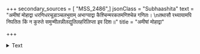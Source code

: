 +++
secondary_sources = [ "MSS_2486",]
jsonClass = "Subhaashita"
text = "अमीषां मोहाद्वा धरणिधरचूडाञ्चलभुवाम् अभाग्याद्वा कैश्चिन्मरकतमणिश्चेन्न गणितः।  \nतथासौ रथ्यायामपि निपतितः किं न कुरुते समुन्मीलन्नीलद्युतिलहरिलिप्ता इव दिशः॥"
title = "अमीषां मोहाद्वा"

+++

<details><summary>Text</summary>

अमीषां मोहाद्वा धरणिधरचूडाञ्चलभुवाम् अभाग्याद्वा कैश्चिन्मरकतमणिश्चेन्न गणितः।  
तथासौ रथ्यायामपि निपतितः किं न कुरुते समुन्मीलन्नीलद्युतिलहरिलिप्ता इव दिशः॥
</details>
